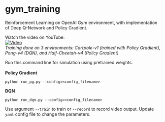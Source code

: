 # gym_training
Reinforcement Learning on OpenAI Gym environment, with implementation of Deep Q-Network and Policy Gradient.

Watch the video on YouTube:\
[![Video](https://i9.ytimg.com/vi/swFtTfiDwCU/mq1.jpg?sqp=CLTDz5kG&rs=AOn4CLAF0YFeet6ewLeZyWsq3vOuPilnIg)](https://youtu.be/swFtTfiDwCU)
\
_Training done on 3 environments: Cartpole-v1 (trained with Policy Gradient), Pong-v4 (DQN), and Half-Cheetah-v4 (Policy Gradient)_

Run this command line for simulation using pretrained weights. \
\
**Policy Gradient**
```
python run_pg.py --config=<config_filename>
```
**DQN**
```
python run_dqn.py --config=<config_filename>
```

Use argument `--train` to train or `--record` to record video output.
Update `yaml` config file to change the parameters.


